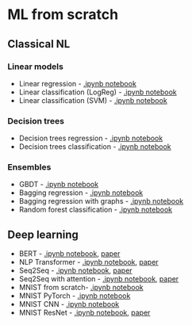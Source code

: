 # ML from scratch
## Classical NL
### Linear models
- Linear regression - [.ipynb notebook](https://github.com/Dzagcoffee/my_machine_learning/blob/main/ML_from_scratch/classical_ML/linear_models/linear_regression.ipynb)
- Linear classification (LogReg) - [.ipynb notebook](https://github.com/Dzagcoffee/my_machine_learning/blob/main/ML_from_scratch/classical_ML/linear_models/linear_classification_LogReg.ipynb)
- Linear classification (SVM) - [.ipynb notebook](https://github.com/Dzagcoffee/my_machine_learning/blob/main/ML_from_scratch/classical_ML/linear_models/linear_classification_SVM.ipynb)

### Decision trees
- Decision trees regression - [.ipynb notebook](https://github.com/Dzagcoffee/my_machine_learning/blob/main/ML_from_scratch/classical_ML/decision_trees/decision_tree_regression.ipynb)
- Decision trees classification - [.ipynb notebook](https://github.com/Dzagcoffee/my_machine_learning/blob/main/ML_from_scratch/classical_ML/decision_trees/decision_tree_classification.ipynb)

### Ensembles
- GBDT - [.ipynb notebook](https://github.com/Dzagcoffee/my_machine_learning/blob/main/ML_from_scratch/classical_ML/ensembles/GBDT.ipynb)
- Bagging regression - [.ipynb notebook](https://github.com/Dzagcoffee/my_machine_learning/blob/main/ML_from_scratch/classical_ML/ensembles/bagging_regression.ipynb)
- Bagging regression with graphs - [.ipynb notebook](https://github.com/Dzagcoffee/my_machine_learning/blob/main/ML_from_scratch/classical_ML/ensembles/bagging_regression_with_graphs.ipynb)
- Random forest classification - [.ipynb notebook](https://github.com/Dzagcoffee/my_machine_learning/blob/main/ML_from_scratch/classical_ML/ensembles/random_forest_classification.ipynb)

## Deep learning
- BERT - [.ipynb notebook](https://github.com/Dzagcoffee/my_machine_learning/blob/main/ML_from_scratch/deep_learning/BERT/BERT.ipynb), [paper](https://arxiv.org/pdf/1810.04805.pdf)
- NLP Transformer - [.ipynb notebook](https://github.com/Dzagcoffee/my_machine_learning/blob/main/ML_from_scratch/deep_learning/Transformer_NLP/Transformer_NLP.ipynb), [paper](https://arxiv.org/pdf/1706.03762.pdf)
- Seq2Seq - [.ipynb notebook](https://github.com/Dzagcoffee/my_machine_learning/blob/main/ML_from_scratch/deep_learning/basic_seq_to_seq/seq_to_seq.ipynb), [paper](https://arxiv.org/pdf/1409.3215.pdf)
- Seq2Seq with attention - [.ipynb notebook](https://github.com/Dzagcoffee/my_machine_learning/blob/main/ML_from_scratch/deep_learning/basic_seq_to_seq/seq_to_seq_with_attention.ipynb), [paper](https://arxiv.org/pdf/1409.0473.pdf)
- MNIST from scratch- [.ipynb notebook](https://github.com/Dzagcoffee/my_machine_learning/blob/main/ML_from_scratch/deep_learning/Some%20MNISTs/MNIST_from_scratch.ipynb)
- MNIST PyTorch - [.ipynb notebook](https://github.com/Dzagcoffee/my_machine_learning/blob/main/ML_from_scratch/deep_learning/Some%20MNISTs/PyTorch_MNIST.ipynb)
- MNIST CNN - [.ipynb notebook](https://github.com/Dzagcoffee/my_machine_learning/blob/main/ML_from_scratch/deep_learning/Some%20MNISTs/PyTorch_CNN_MNIST.ipynb)
- MNIST ResNet - [.ipynb notebook](https://github.com/Dzagcoffee/my_machine_learning/blob/main/ML_from_scratch/deep_learning/Some%20MNISTs/PyTorch_ResNet_MNIST.ipynb), [paper](https://arxiv.org/pdf/1512.03385.pdf)
